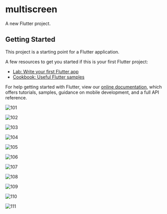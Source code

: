 # multiscreen

A new Flutter project.

## Getting Started

This project is a starting point for a Flutter application.

A few resources to get you started if this is your first Flutter project:

- [Lab: Write your first Flutter app](https://flutter.dev/docs/get-started/codelab)
- [Cookbook: Useful Flutter samples](https://flutter.dev/docs/cookbook)

For help getting started with Flutter, view our
[online documentation](https://flutter.dev/docs), which offers tutorials,
samples, guidance on mobile development, and a full API reference.


![101](https://user-images.githubusercontent.com/81084127/152308321-fa69d355-1c92-433c-bc3e-82d930b638a4.jpeg)

![102](https://user-images.githubusercontent.com/81084127/152318490-641f6ad0-6996-40f9-858f-dbc0c62dd884.jpeg)

![103](https://user-images.githubusercontent.com/81084127/152319681-d98100b0-606b-4344-80de-e8263f3113f6.jpeg)

![104](https://user-images.githubusercontent.com/81084127/152320414-007ff0b8-d741-4b1c-bd60-f10f1081f500.jpeg)

![105](https://user-images.githubusercontent.com/81084127/152321770-e8224bcb-ee6a-419b-b69f-730e1f00bc2a.jpeg)

![106](https://user-images.githubusercontent.com/81084127/152321801-a7efa5ef-29e1-4190-b8f7-dbcb7c6cf051.jpeg)

![107](https://user-images.githubusercontent.com/81084127/152321845-7b0a19e3-e675-41d8-b2a5-c2703b53aec7.jpeg)

![108](https://user-images.githubusercontent.com/81084127/152321872-d0efa182-3e52-4cf9-9d10-41a5cc0edf68.jpeg)

![109](https://user-images.githubusercontent.com/81084127/152321903-7ce223c4-048f-47d8-a009-0c9d35912e78.jpeg)

![110](https://user-images.githubusercontent.com/81084127/152321918-0369474f-4574-4300-b251-c2084e3df03a.jpeg)

![111](https://user-images.githubusercontent.com/81084127/152321949-52cf52ae-c675-4d09-819c-aba1bdfed0c7.jpeg)
